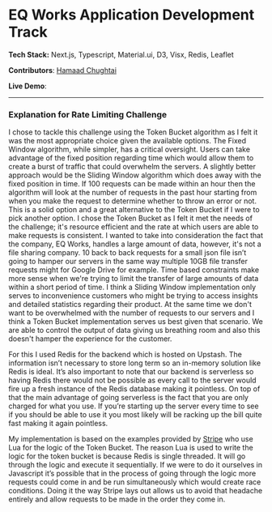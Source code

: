 # EQ Works Application Development Track

**Tech Stack:** Next.js, Typescript, Material.ui, D3, Visx, Redis, Leaflet

**Contributors**: [Hamaad Chughtai](https://github.com/Hamaad102)

**Live Demo**:

---

### Explanation for Rate Limiting Challenge

I chose to tackle this challenge using the Token Bucket algorithm as I felt it was the most appropriate choice given the available options. The Fixed Window algorithm, while simpler, has a critical oversight. Users can take advantage of the fixed position regarding time which would allow them to create a burst of traffic that could overwhelm the servers. A slightly better approach would be the Sliding Window algorithm which does away with the fixed position in time. If 100 requests can be made within an hour then the algorithm will look at the number of requests in the past hour starting from when you make the request to determine whether to throw an error or not. This is a solid option and a great alternative to the Token Bucket if I were to pick another option. I chose the Token Bucket as I felt it met the needs of the challenge; it's resource efficient and the rate at which users are able to make requests is consistent. I wanted to take into consideration the fact that the company, EQ Works, handles a large amount of data, however, it's not a file sharing company. 10 back to back requests for a small json file isn’t going to hamper our servers in the same way multiple 10GB file transfer requests might for Google Drive for example. Time based constraints make more sense when we're trying to limit the transfer of large amounts of data within a short period of time. I think a Sliding Window implementation only serves to inconvenience customers who might be trying to access insights and detailed statistics regarding their product. At the same time we don't want to be overwhelmed with the number of requests to our servers and I think a Token Bucket implementation serves us best given that scenario. We are able to control the output of data giving us breathing room and also this doesn't hamper the experience for the customer.

For this I used Redis for the backend which is hosted on Upstash. The information isn’t necessary to store long term so an in-memory solution like Redis is ideal. It’s also important to note that our backend is serverless so having Redis there would not be possible as every call to the server would fire up a fresh instance of the Redis database making it pointless. On top of that the main advantage of going serverless is the fact that you are only charged for what you use. If you’re starting up the server every time to see if you should be able to use it you most likely will be racking up the bill quite fast making it again pointless.

My implementation is based on the examples provided by [Stripe](https://gist.github.com/ptarjan/e38f45f2dfe601419ca3af937fff574d) who use Lua for the logic of the Token Bucket. The reason Lua is used to write the logic for the token bucket is because Redis is single threaded. It will go through the logic and execute it sequentially. If we were to do it ourselves in Javascript it’s possible that in the process of going through the logic more requests could come in and be run simultaneously which would create race conditions. Doing it the way Stripe lays out allows us to avoid that headache entirely and allow requests to be made in the order they come in.
